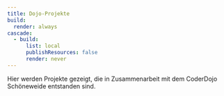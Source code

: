 ```yaml
---
title: Dojo-Projekte
build:
  render: always
cascade:
  - build:
      list: local
      publishResources: false
      render: never
---
```


Hier werden Projekte gezeigt, die in Zusammenarbeit mit dem CoderDojo Schöneweide entstanden sind.
